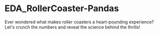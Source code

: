 # EDA_RollerCoaster-Pandas
 Ever wondered what makes roller coasters a heart-pounding experience? Let's crunch the numbers and reveal the science behind the thrills! 
